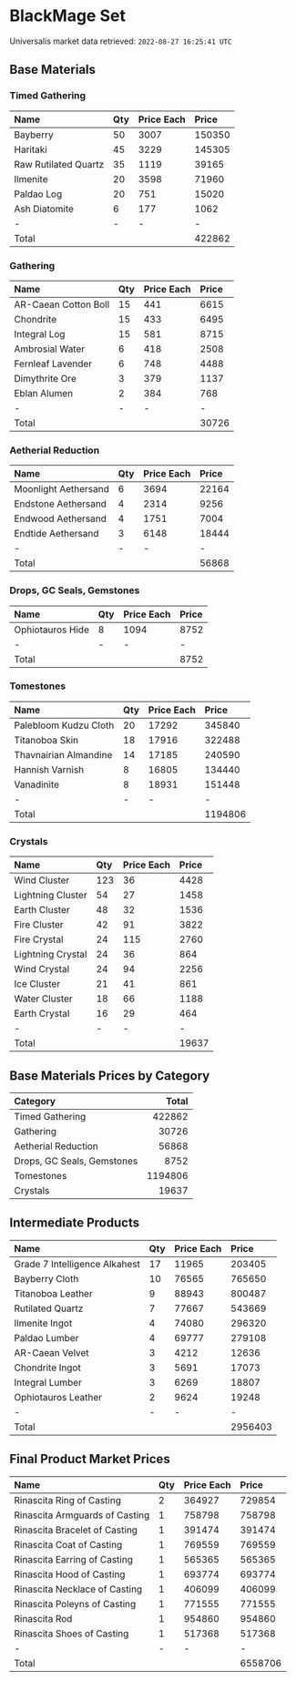 # BlackMage Set

Universalis market data retrieved: `2022-08-27 16:25:41 UTC`

## Base Materials

### Timed Gathering

| Name                 | Qty   | Price Each   | Price   |
|:---------------------|:------|:-------------|:--------|
| Bayberry             | 50    | 3007         | 150350  |
| Haritaki             | 45    | 3229         | 145305  |
| Raw Rutilated Quartz | 35    | 1119         | 39165   |
| Ilmenite             | 20    | 3598         | 71960   |
| Paldao Log           | 20    | 751          | 15020   |
| Ash Diatomite        | 6     | 177          | 1062    |
| -                    | -     | -            | -       |
| Total                |       |              | 422862  |

### Gathering

| Name                 | Qty   | Price Each   | Price   |
|:---------------------|:------|:-------------|:--------|
| AR-Caean Cotton Boll | 15    | 441          | 6615    |
| Chondrite            | 15    | 433          | 6495    |
| Integral Log         | 15    | 581          | 8715    |
| Ambrosial Water      | 6     | 418          | 2508    |
| Fernleaf Lavender    | 6     | 748          | 4488    |
| Dimythrite Ore       | 3     | 379          | 1137    |
| Eblan Alumen         | 2     | 384          | 768     |
| -                    | -     | -            | -       |
| Total                |       |              | 30726   |

### Aetherial Reduction

| Name                 | Qty   | Price Each   | Price   |
|:---------------------|:------|:-------------|:--------|
| Moonlight Aethersand | 6     | 3694         | 22164   |
| Endstone Aethersand  | 4     | 2314         | 9256    |
| Endwood Aethersand   | 4     | 1751         | 7004    |
| Endtide Aethersand   | 3     | 6148         | 18444   |
| -                    | -     | -            | -       |
| Total                |       |              | 56868   |

### Drops, GC Seals, Gemstones

| Name             | Qty   | Price Each   | Price   |
|:-----------------|:------|:-------------|:--------|
| Ophiotauros Hide | 8     | 1094         | 8752    |
| -                | -     | -            | -       |
| Total            |       |              | 8752    |

### Tomestones

| Name                  | Qty   | Price Each   | Price   |
|:----------------------|:------|:-------------|:--------|
| Palebloom Kudzu Cloth | 20    | 17292        | 345840  |
| Titanoboa Skin        | 18    | 17916        | 322488  |
| Thavnairian Almandine | 14    | 17185        | 240590  |
| Hannish Varnish       | 8     | 16805        | 134440  |
| Vanadinite            | 8     | 18931        | 151448  |
| -                     | -     | -            | -       |
| Total                 |       |              | 1194806 |

### Crystals

| Name              | Qty   | Price Each   | Price   |
|:------------------|:------|:-------------|:--------|
| Wind Cluster      | 123   | 36           | 4428    |
| Lightning Cluster | 54    | 27           | 1458    |
| Earth Cluster     | 48    | 32           | 1536    |
| Fire Cluster      | 42    | 91           | 3822    |
| Fire Crystal      | 24    | 115          | 2760    |
| Lightning Crystal | 24    | 36           | 864     |
| Wind Crystal      | 24    | 94           | 2256    |
| Ice Cluster       | 21    | 41           | 861     |
| Water Cluster     | 18    | 66           | 1188    |
| Earth Crystal     | 16    | 29           | 464     |
| -                 | -     | -            | -       |
| Total             |       |              | 19637   |

## Base Materials Prices by Category

| Category                   |   Total |
|:---------------------------|--------:|
| Timed Gathering            |  422862 |
| Gathering                  |   30726 |
| Aetherial Reduction        |   56868 |
| Drops, GC Seals, Gemstones |    8752 |
| Tomestones                 | 1194806 |
| Crystals                   |   19637 |

## Intermediate Products

| Name                          | Qty   | Price Each   | Price   |
|:------------------------------|:------|:-------------|:--------|
| Grade 7 Intelligence Alkahest | 17    | 11965        | 203405  |
| Bayberry Cloth                | 10    | 76565        | 765650  |
| Titanoboa Leather             | 9     | 88943        | 800487  |
| Rutilated Quartz              | 7     | 77667        | 543669  |
| Ilmenite Ingot                | 4     | 74080        | 296320  |
| Paldao Lumber                 | 4     | 69777        | 279108  |
| AR-Caean Velvet               | 3     | 4212         | 12636   |
| Chondrite Ingot               | 3     | 5691         | 17073   |
| Integral Lumber               | 3     | 6269         | 18807   |
| Ophiotauros Leather           | 2     | 9624         | 19248   |
| -                             | -     | -            | -       |
| Total                         |       |              | 2956403 |

## Final Product Market Prices

| Name                           | Qty   | Price Each   | Price   |
|:-------------------------------|:------|:-------------|:--------|
| Rinascita Ring of Casting      | 2     | 364927       | 729854  |
| Rinascita Armguards of Casting | 1     | 758798       | 758798  |
| Rinascita Bracelet of Casting  | 1     | 391474       | 391474  |
| Rinascita Coat of Casting      | 1     | 769559       | 769559  |
| Rinascita Earring of Casting   | 1     | 565365       | 565365  |
| Rinascita Hood of Casting      | 1     | 693774       | 693774  |
| Rinascita Necklace of Casting  | 1     | 406099       | 406099  |
| Rinascita Poleyns of Casting   | 1     | 771555       | 771555  |
| Rinascita Rod                  | 1     | 954860       | 954860  |
| Rinascita Shoes of Casting     | 1     | 517368       | 517368  |
| -                              | -     | -            | -       |
| Total                          |       |              | 6558706 |
